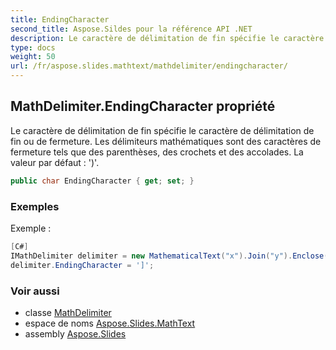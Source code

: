 ```yaml
---
title: EndingCharacter
second_title: Aspose.Sildes pour la référence API .NET
description: Le caractère de délimitation de fin spécifie le caractère de délimitation de fin ou de fermeture. Les délimiteurs mathématiques sont des caractères de fermeture tels que des parenthèses, des crochets et des accolades. La valeur par défaut.
type: docs
weight: 50
url: /fr/aspose.slides.mathtext/mathdelimiter/endingcharacter/
---
```


## MathDelimiter.EndingCharacter propriété

Le caractère de délimitation de fin spécifie le caractère de délimitation de fin ou de fermeture. Les délimiteurs mathématiques sont des caractères de fermeture tels que des parenthèses, des crochets et des accolades. La valeur par défaut : ')'.

```csharp
public char EndingCharacter { get; set; }
```

### Exemples

Exemple :

```csharp
[C#]
IMathDelimiter delimiter = new MathematicalText("x").Join("y").Enclose();
delimiter.EndingCharacter = ']';
```

### Voir aussi

* classe [MathDelimiter](../../mathdelimiter)
* espace de noms [Aspose.Slides.MathText](../../mathdelimiter)
* assembly [Aspose.Slides](../../../)

<!-- NE PAS ÉDITEZ : généré par xmldocmd pour Aspose.Slides.dll -->